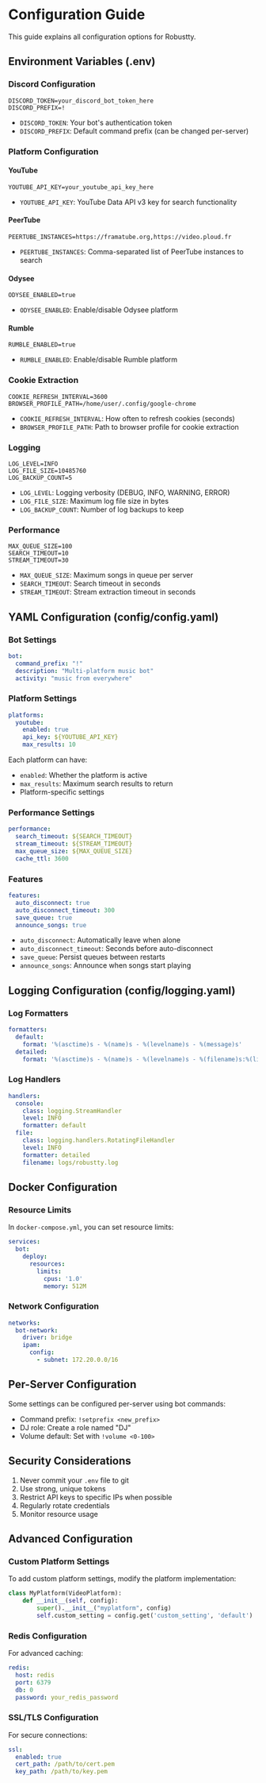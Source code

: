 # Configuration Guide

This guide explains all configuration options for Robustty.

## Environment Variables (.env)

### Discord Configuration

```env
DISCORD_TOKEN=your_discord_bot_token_here
DISCORD_PREFIX=!
```

- `DISCORD_TOKEN`: Your bot's authentication token
- `DISCORD_PREFIX`: Default command prefix (can be changed per-server)

### Platform Configuration

#### YouTube
```env
YOUTUBE_API_KEY=your_youtube_api_key_here
```

- `YOUTUBE_API_KEY`: YouTube Data API v3 key for search functionality

#### PeerTube
```env
PEERTUBE_INSTANCES=https://framatube.org,https://video.ploud.fr
```

- `PEERTUBE_INSTANCES`: Comma-separated list of PeerTube instances to search

#### Odysee
```env
ODYSEE_ENABLED=true
```

- `ODYSEE_ENABLED`: Enable/disable Odysee platform

#### Rumble
```env
RUMBLE_ENABLED=true
```

- `RUMBLE_ENABLED`: Enable/disable Rumble platform

### Cookie Extraction

```env
COOKIE_REFRESH_INTERVAL=3600
BROWSER_PROFILE_PATH=/home/user/.config/google-chrome
```

- `COOKIE_REFRESH_INTERVAL`: How often to refresh cookies (seconds)
- `BROWSER_PROFILE_PATH`: Path to browser profile for cookie extraction

### Logging

```env
LOG_LEVEL=INFO
LOG_FILE_SIZE=10485760
LOG_BACKUP_COUNT=5
```

- `LOG_LEVEL`: Logging verbosity (DEBUG, INFO, WARNING, ERROR)
- `LOG_FILE_SIZE`: Maximum log file size in bytes
- `LOG_BACKUP_COUNT`: Number of log backups to keep

### Performance

```env
MAX_QUEUE_SIZE=100
SEARCH_TIMEOUT=10
STREAM_TIMEOUT=30
```

- `MAX_QUEUE_SIZE`: Maximum songs in queue per server
- `SEARCH_TIMEOUT`: Search timeout in seconds
- `STREAM_TIMEOUT`: Stream extraction timeout in seconds

## YAML Configuration (config/config.yaml)

### Bot Settings

```yaml
bot:
  command_prefix: "!"
  description: "Multi-platform music bot"
  activity: "music from everywhere"
```

### Platform Settings

```yaml
platforms:
  youtube:
    enabled: true
    api_key: ${YOUTUBE_API_KEY}
    max_results: 10
```

Each platform can have:
- `enabled`: Whether the platform is active
- `max_results`: Maximum search results to return
- Platform-specific settings

### Performance Settings

```yaml
performance:
  search_timeout: ${SEARCH_TIMEOUT}
  stream_timeout: ${STREAM_TIMEOUT}
  max_queue_size: ${MAX_QUEUE_SIZE}
  cache_ttl: 3600
```

### Features

```yaml
features:
  auto_disconnect: true
  auto_disconnect_timeout: 300
  save_queue: true
  announce_songs: true
```

- `auto_disconnect`: Automatically leave when alone
- `auto_disconnect_timeout`: Seconds before auto-disconnect
- `save_queue`: Persist queues between restarts
- `announce_songs`: Announce when songs start playing

## Logging Configuration (config/logging.yaml)

### Log Formatters

```yaml
formatters:
  default:
    format: '%(asctime)s - %(name)s - %(levelname)s - %(message)s'
  detailed:
    format: '%(asctime)s - %(name)s - %(levelname)s - %(filename)s:%(lineno)d - %(message)s'
```

### Log Handlers

```yaml
handlers:
  console:
    class: logging.StreamHandler
    level: INFO
    formatter: default
  file:
    class: logging.handlers.RotatingFileHandler
    level: INFO
    formatter: detailed
    filename: logs/robustty.log
```

## Docker Configuration

### Resource Limits

In `docker-compose.yml`, you can set resource limits:

```yaml
services:
  bot:
    deploy:
      resources:
        limits:
          cpus: '1.0'
          memory: 512M
```

### Network Configuration

```yaml
networks:
  bot-network:
    driver: bridge
    ipam:
      config:
        - subnet: 172.20.0.0/16
```

## Per-Server Configuration

Some settings can be configured per-server using bot commands:

- Command prefix: `!setprefix <new_prefix>`
- DJ role: Create a role named "DJ"
- Volume default: Set with `!volume <0-100>`

## Security Considerations

1. Never commit your `.env` file to git
2. Use strong, unique tokens
3. Restrict API keys to specific IPs when possible
4. Regularly rotate credentials
5. Monitor resource usage

## Advanced Configuration

### Custom Platform Settings

To add custom platform settings, modify the platform implementation:

```python
class MyPlatform(VideoPlatform):
    def __init__(self, config):
        super().__init__("myplatform", config)
        self.custom_setting = config.get('custom_setting', 'default')
```

### Redis Configuration

For advanced caching:

```yaml
redis:
  host: redis
  port: 6379
  db: 0
  password: your_redis_password
```

### SSL/TLS Configuration

For secure connections:

```yaml
ssl:
  enabled: true
  cert_path: /path/to/cert.pem
  key_path: /path/to/key.pem
```